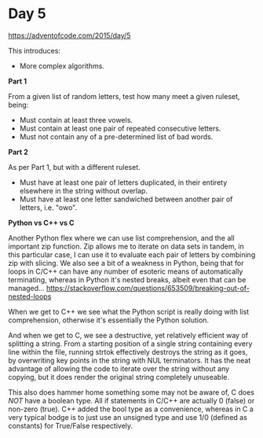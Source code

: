 # Day 5

https://adventofcode.com/2015/day/5

This introduces:
- More complex algorithms.

**Part 1**

From a given list of random letters, test how many meet a given ruleset, being:
- Must contain at least three vowels.
- Must contain at least one pair of repeated consecutive letters.
- Must not contain any of a pre-determined list of bad words.

**Part 2**

As per Part 1, but with a different ruleset.
- Must have at least one pair of letters duplicated, in their entirety elsewhere in the string without overlap.
- Must have at least one letter sandwiched between another pair of letters, i.e. "owo".

**Python vs C++ vs C**

Another Python flex where we can use list comprehension, and the all important zip function.  Zip allows me to iterate on data sets in tandem, in this particular case, I can use it to evaluate each pair of letters by combining zip with slicing.  We also see a bit of a weakness in Python, being that for loops in C/C++ can have any number of esoteric means of automatically terminating, whereas in Python it's nested breaks, albeit even that can be managed...
https://stackoverflow.com/questions/653509/breaking-out-of-nested-loops

When we get to C++ we see what the Python script is really doing with list comprehension, otherwise it's essentially the Python solution.

And when we get to C, we see a destructive, yet relatively efficient way of splitting a string.  From a starting position of a single string containing every line within the file, running strtok effectively destroys the string as it goes, by overwriting key points in the string with NUL terminators.  It has the neat advantage of allowing the code to iterate over the string without any copying, but it does render the original string completely unuseable.

This also does hammer home something some may not be aware of, C does *NOT* have a boolean type.  All if statements in C/C++ are actually 0 (false) or non-zero (true).  C++ added the bool type as a convenience, whereas in C a very typical bodge is to just use an unsigned type and use 1/0 (defined as constants) for True/False respectively.
